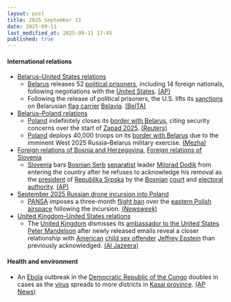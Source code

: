 ```yaml
---
layout: post
title: 2025 September 11
date: 2025-09-11
last_modified_at: 2025-09-11 17:45
published: true
---
```



#### International relations

* [Belarus–United States relations](https://en.wikipedia.org/wiki/Belarus%E2%80%93United_States_relations "Belarus–United States relations")
  * [Belarus](https://en.wikipedia.org/wiki/Belarus "Belarus") releases 52 [political prisoners](https://en.wikipedia.org/wiki/Political_prisoners_in_Belarus "Political prisoners in Belarus"), including 14 foreign nationals, following negotiations with the [United States](https://en.wikipedia.org/wiki/United_States "United States"). [(AP)](https://apnews.com/article/belarus-prisoners-us-lithuania-c217e9bb36b9303e0fa2acd8e0492b37)
  * Following the release of political prisoners, the U.S. lifts its [sanctions](https://en.wikipedia.org/wiki/List_of_people_and_organizations_sanctioned_in_relation_to_human_rights_violations_in_Belarus "List of people and organizations sanctioned in relation to human rights violations in Belarus") on Belarusian [flag carrier](https://en.wikipedia.org/wiki/Flag_carrier "Flag carrier") [Belavia](https://en.wikipedia.org/wiki/Belavia "Belavia"). [(BelTA)](https://eng.belta.by/president/view/usa-lifts-sanctions-from-belarus-belavia-airline-171373-2025/)
* [Belarus–Poland relations](https://en.wikipedia.org/wiki/Belarus%E2%80%93Poland_relations "Belarus–Poland relations")
  * [Poland](https://en.wikipedia.org/wiki/Poland "Poland") indefinitely closes its [border with Belarus](https://en.wikipedia.org/wiki/Belarus-Poland_border "Belarus-Poland border"), citing security concerns over the start of [Zapad 2025](https://en.wikipedia.org/wiki/Zapad_2025 "Zapad 2025"). [(Reuters)](https://www.reuters.com/world/europe/poland-close-belarus-border-due-russia-led-military-exercises-pm-says-2025-09-09/)
  * [Poland](https://en.wikipedia.org/wiki/Poland "Poland") deploys 40,000 troops on its [border with Belarus](https://en.wikipedia.org/wiki/Belarus-Poland_border "Belarus-Poland border") due to the imminent West 2025 Russia–Belarus military exercise. [(Mezha)](https://mezha.net/eng/bukvy/poland-deploys-40-000-troops-near-belarus-and-russia-borders-amid-rising-tensions/)
* [Foreign relations of Bosnia and Herzegovina](https://en.wikipedia.org/wiki/Foreign_relations_of_Bosnia_and_Herzegovina "Foreign relations of Bosnia and Herzegovina"), [Foreign relations of Slovenia](https://en.wikipedia.org/wiki/Foreign_relations_of_Slovenia "Foreign relations of Slovenia")
  * [Slovenia](https://en.wikipedia.org/wiki/Slovenia "Slovenia") bars [Bosnian Serb](https://en.wikipedia.org/wiki/Bosnian_Serb "Bosnian Serb") [separatist](https://en.wikipedia.org/wiki/Separatism "Separatism") leader [Milorad Dodik](https://en.wikipedia.org/wiki/Milorad_Dodik "Milorad Dodik") from entering the country after he refuses to acknowledge his removal as the [president](https://en.wikipedia.org/wiki/President_of_Republika_Srpska "President of Republika Srpska") of [Republika Srpska](https://en.wikipedia.org/wiki/Republika_Srpska "Republika Srpska") by the [Bosnian](https://en.wikipedia.org/wiki/Bosnia_and_Herzegovina "Bosnia and Herzegovina") [court](https://en.wikipedia.org/wiki/Court_of_Bosnia_and_Herzegovina "Court of Bosnia and Herzegovina") and [electoral authority](https://en.wikipedia.org/wiki/Central_Election_Commission_of_Bosnia_and_Herzegovina "Central Election Commission of Bosnia and Herzegovina"). [(AP)](https://apnews.com/article/slovenia-bosnia-dodik-sanctions-b028e5ede51c69dad7d82c086a9a097e)
* [September 2025 Russian drone incursion into Poland](https://en.wikipedia.org/wiki/September_2025_Russian_drone_incursion_into_Poland "September 2025 Russian drone incursion into Poland")
  * [PANSA](https://en.wikipedia.org/wiki/PANSA "PANSA") imposes a three-month [flight ban](https://en.wikipedia.org/wiki/Prohibited_airspace "Prohibited airspace") over the [eastern Polish](https://en.wikipedia.org/wiki/Eastern_Poland "Eastern Poland") [airspace](https://en.wikipedia.org/wiki/Airspace "Airspace") following the incursion. [(*Newsweek*)](https://www.newsweek.com/poland-nato-russia-drones-2128073)
* [United Kingdom–United States relations](https://en.wikipedia.org/wiki/United_Kingdom%E2%80%93United_States_relations "United Kingdom–United States relations")
  * The [United Kingdom](https://en.wikipedia.org/wiki/United_Kingdom "United Kingdom") dismisses its [ambassador to the United States](https://en.wikipedia.org/wiki/List_of_ambassadors_of_the_United_Kingdom_to_the_United_States "List of ambassadors of the United Kingdom to the United States") [Peter Mandelson](https://en.wikipedia.org/wiki/Peter_Mandelson "Peter Mandelson") after newly released emails reveal a closer relationship with [American](https://en.wikipedia.org/wiki/Americans "Americans") [child sex offender](https://en.wikipedia.org/wiki/Child_sex_offender "Child sex offender") [Jeffrey Epstein](https://en.wikipedia.org/wiki/Jeffrey_Epstein "Jeffrey Epstein") than previously acknowledged. [(Al Jazeera)](https://www.aljazeera.com/news/2025/9/11/uk-fires-ambassador-to-us-peter-mandelson-over-links-to-epstein)

#### Health and environment

* An [Ebola](https://en.wikipedia.org/wiki/Ebola "Ebola") outbreak in the [Democratic Republic of the Congo](https://en.wikipedia.org/wiki/Democratic_Republic_of_the_Congo "Democratic Republic of the Congo") doubles in cases as the [virus](https://en.wikipedia.org/wiki/Virus "Virus") spreads to more districts in [Kasai province](https://en.wikipedia.org/wiki/Kasai_province "Kasai province"). [(AP News)](https://apnews.com/article/congo-ebola-kasai-outbreak-b4dfd340373d2f5e4ce2ce40b1eba6e0)
